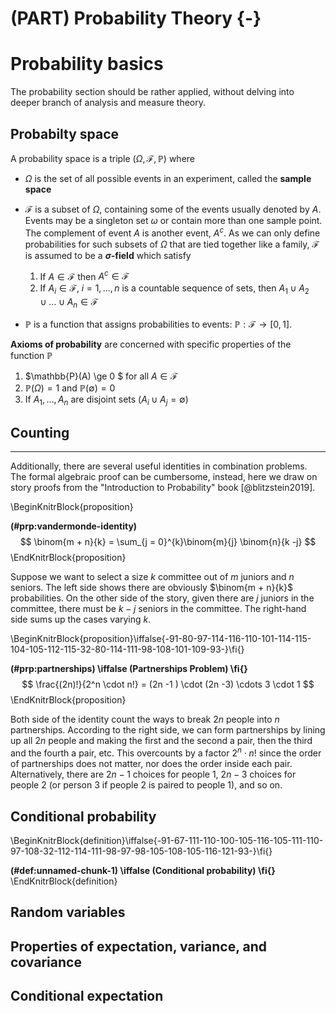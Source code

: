 
# (PART) Probability Theory {-}

# Probability basics

The probability section should be rather applied, without delving into deeper branch of analysis and measure theory. 

## Probabilty space 

A probability space is a triple $(\Omega, \mathcal{F}, \mathbb{P})$ where 

- $\Omega$ is the set of all possible events in an experiment, called the **sample space**  

- $\mathcal{F}$ is a subset of $\Omega$, containing some of the events usually denoted by $A$. Events may be a singleton set ${\omega}$ or contain more than one sample point. The complement of event $A$ is another event, $A^c$. As we can only define probabilities for such subsets of $\Omega$ that are tied together like a family, $\mathcal{F}$ is assumed to be a **$\sigma$-field** which satisfy 
    1. If $A \in \mathcal{F}$ then $A^c \in \mathcal{F}$    
    2. If $A_i \in \mathcal{F}, \;i = 1,...,n$ is a countable sequence of sets, then $A_1 \cup A_2  \cup ... \cup A_n \in \mathcal{F}$

- $\mathbb{P}$ is a function that assigns probabilities to events: $\mathbb{P}: \mathcal{F} \rightarrow [0 , 1]$. 

**Axioms of probability** are concerned with specific properties of the function $\mathbb{P}$  

1. $\mathbb{P}(A) \ge 0 $ for all $A \in \mathcal{F}$   
2. $\mathbb{P}(\Omega) = 1$ and $\mathbb{P(\emptyset)} = 0$  
3. If $A_1, ..., A_n$ are disjoint sets ($A_i \cup A_j = \emptyset$)


## Counting  


<hr> 

Additionally, there are several useful identities in combination problems. The formal algebraic proof can be cumbersome, instead, here we draw on story proofs from the "Introduction to Probability" book [@blitzstein2019]. 

\BeginKnitrBlock{proposition}<div class="proposition"><span class="proposition" id="prp:vandermonde-identity"><strong>(\#prp:vandermonde-identity) </strong></span>$$
\binom{m + n}{k} = \sum_{j = 0}^{k}\binom{m}{j} \binom{n}{k  -j}
$$</div>\EndKnitrBlock{proposition}

Suppose we want to select a size $k$ committee out of $m$ juniors and $n$ seniors. The left side shows there are obviously $\binom{m + n}{k}$ probabilities. On the other side of the story, given there are $j$ juniors in the committee, there must be $k - j$ seniors in the committee. The right-hand side sums up the cases varying $k$. 



\BeginKnitrBlock{proposition}\iffalse{-91-80-97-114-116-110-101-114-115-104-105-112-115-32-80-114-111-98-108-101-109-93-}\fi{}<div class="proposition"><span class="proposition" id="prp:partnerships"><strong>(\#prp:partnerships)  \iffalse (Partnerships Problem) \fi{} </strong></span>
$$
\frac{(2n)!}{2^n \cdot n!} = (2n -1 ) \cdot (2n -3) \cdots 3 \cdot 1
$$</div>\EndKnitrBlock{proposition}


Both side of the identity count the ways to break $2n$ people into $n$ partnerships. According to the right side, we can form partnerships by lining up all $2n$ people and making the first and the second a pair, then the third and the fourth a pair, etc. This overcounts by a factor $2^n \cdot n!$ since the order of partnerships does not matter, nor does the order inside each pair. Alternatively, there are $2n - 1$ choices for people 1, $2n - 3$ choices for people 2 (or person 3 if people 2 is paired to people 1), and so on.  


## Conditional probability  

\BeginKnitrBlock{definition}\iffalse{-91-67-111-110-100-105-116-105-111-110-97-108-32-112-114-111-98-97-98-105-108-105-116-121-93-}\fi{}<div class="definition"><span class="definition" id="def:unnamed-chunk-1"><strong>(\#def:unnamed-chunk-1)  \iffalse (Conditional probability) \fi{} </strong></span></div>\EndKnitrBlock{definition}



## Random variables 


## Properties of expectation, variance, and covariance 

## Conditional expectation 
